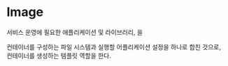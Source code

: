 # Image
서비스 운영에 필요한 애플리케이션 및 라이브러리, 을 

컨테이너를 구성하는 파일 시스템과 실행할 어플리케이션 설정을 하나로 합친 것으로, 컨테이너를 생성하는 템플릿 역할을 한다.

